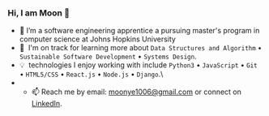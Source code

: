 ### Hi, I am Moon 👋


- 🏫 I’m a software engineering apprentice a pursuing master's program in computer science at Johns Hopkins University
- 🌱 &nbsp;I'm on track for learning more about ```Data Structures and Algorithm``` • ```Sustainable Software Development``` • ```Systems Design```.
- 💡 &nbsp;technologies I enjoy working with include ```Python3``` • ```JavaScript``` • ```Git``` • ```HTML5/CSS``` • ```React.js``` • ```Node.js``` • ```Django```.\
- - 📫 Reach me by email: [moonye1006@gmail.com](mailto:moonye1006@gmail.com) or connect on [LinkedIn](https://www.linkedin.com/in/moon-yechan). 
<!-- - ⚡ Fun fact: ... -->

<!-- Following is my github stats
  
[![Moon's github stats](https://github-readme-stats.vercel.app/api?username=ans9611)](https://github.com/ans9611/github-readme-stats)  
  
 -->
